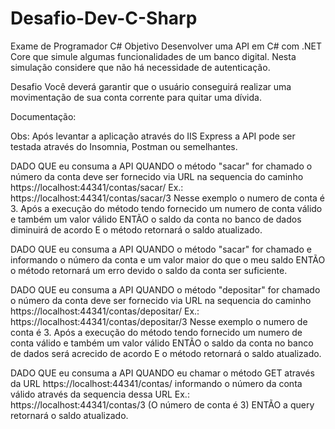 # Desafio-Dev-C-Sharp

Exame de Programador C#
Objetivo
Desenvolver uma API em C# com .NET Core que simule algumas funcionalidades de um banco digital. Nesta simulação considere que não há necessidade de autenticação.

Desafio
Você deverá garantir que o usuário conseguirá realizar uma movimentação de sua conta corrente para quitar uma dívida.


Documentação:

Obs: Após levantar a aplicação através do IIS Express a API pode ser testada através do Insomnia, Postman ou semelhantes.

DADO QUE eu consuma a API
QUANDO o método "sacar" for chamado o número da conta deve ser fornecido via URL na sequencia do caminho 
https://localhost:44341/contas/sacar/ Ex.: https://localhost:44341/contas/sacar/3 
Nesse exemplo o numero de conta é 3. Após a execução do método tendo fornecido um numero de conta válido
e também um valor válido ENTÃO o saldo da conta no banco de dados diminuirá de acordo 
E o método retornará o saldo atualizado.

DADO QUE eu consuma a API
QUANDO o método "sacar" for chamado e informando o número da conta e um valor maior do que o meu saldo
ENTÃO o método retornará um erro devido o saldo da conta ser suficiente.

DADO QUE eu consuma a API
QUANDO o método "depositar" for chamado o número da conta deve ser fornecido via URL na sequencia do caminho 
https://localhost:44341/contas/depositar/ Ex.: https://localhost:44341/contas/depositar/3 
Nesse exemplo o numero de conta é 3. Após a execução do método tendo fornecido um numero de conta válido
e também um valor válido ENTÃO o saldo da conta no banco de dados será acrecido de acordo 
E o método retornará o saldo atualizado.

DADO QUE eu consuma a API
QUANDO eu chamar o método GET através da URL https://localhost:44341/contas/
informando o número da conta válido através da sequencia dessa URL Ex.: https://localhost:44341/contas/3 (O número de conta é 3)
ENTÃO a query retornará o saldo atualizado.
